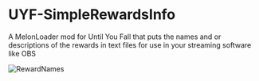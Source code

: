 # UYF-SimpleRewardsInfo
A MelonLoader mod for Until You Fall that puts the names and or descriptions of the rewards in text files for use in your streaming software like OBS

![RewardNames](https://user-images.githubusercontent.com/44418429/114484607-d4479880-9c0a-11eb-8cf5-db8e6a75804d.gif)
